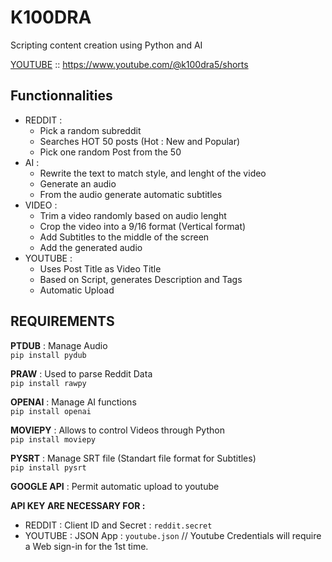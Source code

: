 # K100DRA

Scripting content creation using Python and AI

[YOUTUBE](https://www.youtube.com/@k100dra5/shorts) :: https://www.youtube.com/@k100dra5/shorts

## Functionnalities

- REDDIT :
    - Pick a random subreddit 
    - Searches HOT 50 posts (Hot : New and Popular)
    - Pick one random Post from the 50 
- AI :
    - Rewrite the text to match style, and lenght of the video
    - Generate an audio
    - From the audio generate automatic subtitles 
- VIDEO :
    - Trim a video randomly based on audio lenght 
    - Crop the video into a 9/16 format (Vertical format)
    - Add Subtitles to the middle of the screen 
    - Add the generated audio 
- YOUTUBE :
    - Uses Post Title as Video Title 
    - Based on Script, generates Description and Tags 
    - Automatic Upload

## REQUIREMENTS 


**PTDUB** : Manage Audio 
<br>```pip install pydub```

**PRAW** : Used to parse Reddit Data
<br>```pip install rawpy```
 
**OPENAI** : Manage AI functions 
<br>```pip install openai```

**MOVIEPY** : Allows to control Videos through Python
<br>```pip install moviepy```

**PYSRT** : Manage SRT file (Standart file format for Subtitles)
<br>```pip install pysrt```

**GOOGLE API** : Permit automatic upload to youtube 

**API KEY ARE NECESSARY FOR :**
- REDDIT : Client ID and Secret : ```reddit.secret```
- YOUTUBE : JSON App : ```youtube.json``` // Youtube Credentials will require a Web sign-in for the 1st time.
